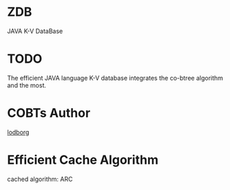 # ZDB
JAVA K-V DataBase

# TODO
The efficient JAVA language K-V database integrates the co-btree algorithm and the most. 

# COBTs Author
[lodborg](https://github.com/lodborg/cache-oblivious-btree)

# Efficient Cache Algorithm
cached algorithm: ARC
